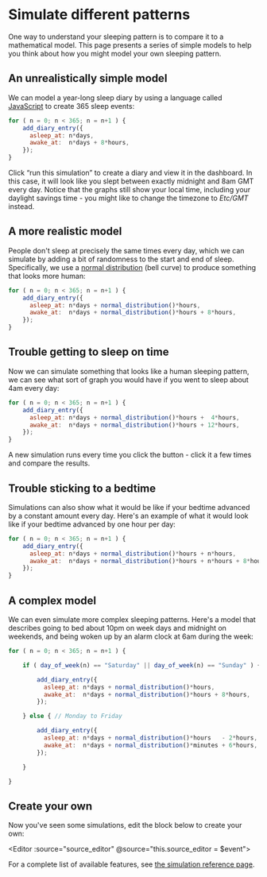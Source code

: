 # Simulate different patterns

One way to understand your sleeping pattern is to compare it to a mathematical model.  This page presents a series of simple models to help you think about how you might model your own sleeping pattern.

## An unrealistically simple model

We can model a year-long sleep diary by using a language called [JavaScript](https://developer.mozilla.org/en-US/docs/Web/JavaScript) to create 365 sleep events:

<div ref="source_unrealistic"></div>

```javascript
for ( n = 0; n < 365; n = n+1 ) {
    add_diary_entry({
      asleep_at: n*days,
      awake_at:  n*days + 8*hours,
    });
}
```

<Simulate :source="sources.source_unrealistic"/>

Click &ldquo;run this simulation&rdquo; to create a diary and view it in the dashboard.  In this case, it will look like you slept between exactly midnight and 8am GMT every day.  Notice that the graphs still show your local time, including your daylight savings time - you might like to change the timezone to _Etc/GMT_ instead.

## A more realistic model

People don't sleep at precisely the same times every day, which we can simulate by adding a bit of randomness to the start and end of sleep.  Specifically, we use a [normal distribution](https://en.wikipedia.org/wiki/Normal_distribution) (bell curve) to produce something that looks more human:

<div ref="source_midnight"></div>

```javascript
for ( n = 0; n < 365; n = n+1 ) {
    add_diary_entry({
      asleep_at: n*days + normal_distribution()*hours,
      awake_at:  n*days + normal_distribution()*hours + 8*hours,
    });
}
```

<Simulate :source="sources.source_midnight"/>

## Trouble getting to sleep on time

Now we can simulate something that looks like a human sleeping pattern, we can see what sort of graph you would have if you went to sleep about 4am every day:

<div ref="source_4am"></div>

```javascript
for ( n = 0; n < 365; n = n+1 ) {
    add_diary_entry({
      asleep_at: n*days + normal_distribution()*hours +  4*hours,
      awake_at:  n*days + normal_distribution()*hours + 12*hours,
    });
}
```

<Simulate :source="sources.source_4am"/>

A new simulation runs every time you click the button - click it a few times and compare the results.

## Trouble sticking to a bedtime

Simulations can also show what it would be like if your bedtime advanced by a constant amount every day.  Here's an example of what it would look like if your bedtime advanced by one hour per day:

<div ref="source_day_length"></div>

```javascript
for ( n = 0; n < 365; n = n+1 ) {
    add_diary_entry({
      asleep_at: n*days + normal_distribution()*hours + n*hours,
      awake_at:  n*days + normal_distribution()*hours + n*hours + 8*hours,
    });
}
```

<Simulate :source="sources.source_day_length"/>

## A complex model

We can even simulate more complex sleeping patterns.  Here's a model that describes going to bed about 10pm on week days and midnight on weekends, and being woken up by an alarm clock at 6am during the week:

<div ref="source_alarm"></div>

```javascript
for ( n = 0; n < 365; n = n+1 ) {

    if ( day_of_week(n) == "Saturday" || day_of_week(n) == "Sunday" ) {

        add_diary_entry({
          asleep_at: n*days + normal_distribution()*hours,
          awake_at:  n*days + normal_distribution()*hours + 8*hours,
        });

    } else { // Monday to Friday

        add_diary_entry({
          asleep_at: n*days + normal_distribution()*hours   - 2*hours,
          awake_at:  n*days + normal_distribution()*minutes + 6*hours,
        });

    }

}
```

<Simulate :source="sources.source_alarm"/>

## Create your own

Now you've seen some simulations, edit the block below to create your own:

<Editor :source="source_editor" @source="this.source_editor = $event"></Editor>

<Simulate :source="source_editor"/>

For a complete list of available features, see [the simulation reference page](simulation-reference.md).

<script>

export default {

  data: () => ({

    sources: {},

    source_editor: `for ( n = 0; n < 365; n = n+1 ) {
    add_diary_entry({
      asleep_at: n*days + normal_distribution()*hours,
      awake_at:  n*days + normal_distribution()*hours + 8*hours,
    });
}`,
  }),

  mounted () {

    Object.keys(this.$refs).forEach(
      key => this.sources[key] =
        this.$refs[key]
            .nextElementSibling
            .getElementsByTagName("PRE")[0]
            .innerText
    );

  }

}

</script>
